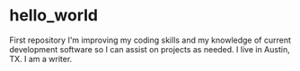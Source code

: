 # hello_world
First repository
I'm improving my coding skills and my knowledge of current development software so I can assist on projects as needed.
I live in Austin, TX.
I am a writer.
